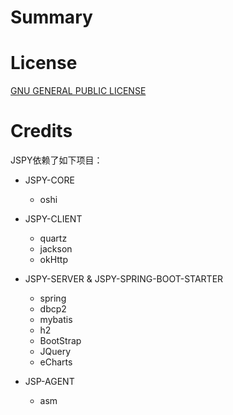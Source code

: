 # Summary  


# License

[ GNU GENERAL PUBLIC LICENSE](https://raw.githubusercontent.com/zhyea/jspy/dev2/LICENSE)

# Credits

JSPY依赖了如下项目：

* JSPY-CORE  
    * oshi

* JSPY-CLIENT  
    * quartz
    * jackson
    * okHttp

* JSPY-SERVER & JSPY-SPRING-BOOT-STARTER  
    * spring
    * dbcp2
    * mybatis
    * h2
    * BootStrap
    * JQuery
    * eCharts

* JSP-AGENT  
    * asm